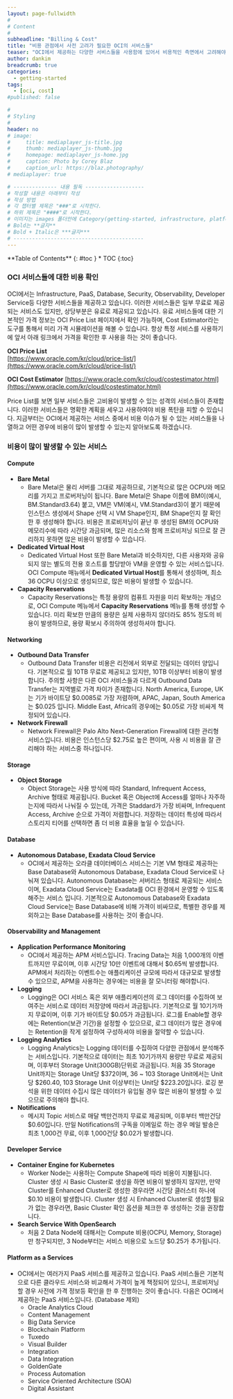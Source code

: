 ```yaml
---
layout: page-fullwidth
#
# Content
#
subheadline: "Billing & Cost"
title: "비용 관점에서 사전 고려가 필요한 OCI의 서비스들"
teaser: "OCI에서 제공하는 다양한 서비스들을 사용함에 있어서 비용적인 측면에서 고려해야 할 내용들을 정리하였습니다."
author: dankim
breadcrumb: true
categories:
  - getting-started
tags:
  - [oci, cost]
#published: false

#
# Styling
#
header: no
# image:
#     title: mediaplayer_js-title.jpg
#     thumb: mediaplayer_js-thumb.jpg
#     homepage: mediaplayer_js-home.jpg
#     caption: Photo by Corey Blaz
#     caption_url: https://blaz.photography/
# mediaplayer: true

# -------------- 내용 필독 -------------------
# 작성할 내용은 아래부터 작성
# 작성 방법
# 각 챕터별 제목은 "###"로 시작한다.
# 하위 제목은 "####"로 시작한다.
# 이미지는 images 폴더안에 Category(getting-started, infrastructure, platform, database, aiml)에 넣고 사용 시 "../../images/카테고리명/이미지" 형태로 참조한다.
# Bold는 **글자**
# Bold + Italic은 ***글자***
# ------------------------------------------
---
```


<div class="panel radius" markdown="1">
**Table of Contents**
{: #toc }
*  TOC
{:toc}
</div>

### OCI 서비스들에 대한 비용 확인
OCI에서는 Infrastructure, PaaS, Database, Security, Observability, Developer Service등 다양한 서비스들을 제공하고 있습니다. 이러한 서비스들은 일부 무료로 제공되는 서비스도 있지만, 상당부분은 유료로 제공되고 있습니다. 유료 서비스들에 대한 기본적인 가격 정보는 OCI Price List 페이지에서 확인 가능하며, Cost Estimator라는 도구를 통해서 미리 가격 시뮬레이션을 해볼 수 있습니다. 항상 특정 서비스를 사용하기에 앞서 아래 링크에서 가격을 확인한 후 사용을 하는 것이 좋습니다.

**OCI Price List**  
[https://www.oracle.com/kr/cloud/price-list/](https://www.oracle.com/kr/cloud/price-list/)

**OCI Cost Estimator**
[https://www.oracle.com/kr/cloud/costestimator.html](https://www.oracle.com/kr/cloud/costestimator.html)

Price List를 보면 일부 서비스들은 고비용이 발생할 수 있는 성격의 서비스들이 존재합니다. 이러한 서비스들은 명확한 계획을 세우고 사용하여야 비용 폭탄을 피할 수 있습니다. 지금부터는 OCI에서 제공하는 서비스 중에서 비용 이슈가 될 수 있는 서비스들을 나열하고 어떤 경우에 비용이 많이 발생할 수 있는지 알아보도록 하겠습니다.

### 비용이 많이 발생할 수 있는 서비스
#### Compute
* **Bare Metal**
  * Bare Metal은 물리 서버를 그대로 제공하므로, 기본적으로 많은 OCPU와 메모리를 가지고 프로버저닝이 됩니다. Bare Metal은 Shape 이름에 BM이(예시, BM.Standard3.64) 붙고, VM은 VM(예시, VM.Standard3)이 붙기 때문에 인스턴스 생성에서 Shape 선택 시 VM Shape인지, BM Shape인지 잘 확인한 후 생성해야 합니다. 비용은 프로비저닝이 끝난 후 생성된 BM의 OCPU와 메모리수에 따라 시간당 과금되며, 많은 리소스와 함께 프로비저닝 되므로 잘 관리하지 못하면 많은 비용이 발생할 수 있습니다.
* **Dedicated Virtual Host**
  * Dedicated Virtual Host 또한 Bare Metal과 비슷하지만, 다른 사용자와 공유되지 않는 별도의 전용 호스트를 할당받아 VM을 운영할 수 있는 서비스입니다. OCI Compute 매뉴에서 **Dedicated Virtual Host**를 통해서 생성하며, 최소 36 OCPU 이상으로 생성되므로, 많은 비용이 발생할 수 있습니다.
* **Capacity Reservations**
  * Capacity Reservations는 특정 용량의 컴퓨트 자원을 미리 확보하는 개념으로, OCI Compute 메뉴에서 **Capacity Reservations** 메뉴를 통해 생성할 수 있습니다. 미리 확보한 만큼의 용량은 실제 사용하지 않더라도 85% 정도의 비용이 발생하므로, 용량 확보시 주의하여 생성하셔야 합니다.

#### Networking
* **Outbound Data Transfer**
  * Outbound Data Transfer 비용은 리전에서 외부로 전달되는 데이터 양입니다. 기본적으로 월 10TB 무료로 제공되고 있지만, 10TB 이상부터 비용이 발생합니다. 주의할 사항은 다른 OCI 서비스들과 다르게 Outbound Data Transfer는 지역별로 가격 차이가 존재합니다. North America, Europe, UK는 기가 바이트당 $0.0085로 가장 저렴하며, APAC, Japan, South America는 $0.025 입니다. Middle East, Africa의 경우에는 $0.05로 가장 비싸게 책정되어 있습니다.
* **Network Firewall**
  * Network Firewall은 Palo Alto Next-Generation Firewall에 대한 관리형 서비스입니다. 비용은 인스턴스당 $2.75로 높은 편이며, 사용 시 비용을 잘 관리해야 하는 서비스중 하나입니다.

#### Storage
* **Object Storage**
  * Object Storage는 사용 방식에 따라 Standard, Infrequent Access, Archive 형태로 제공됩니다. Bucket 혹은 Object에 Access를 얼마나 자주하는지에 따라서 나눠질 수 있는데, 가격은 Staddard가 가장 비싸며, Infrequent Access, Archive 순으로 가격이 저렴합니다. 저장하는 데이터 특성에 따라서 스토리지 티어를 선택하면 좀 더 비용 효율을 높일 수 있습니다.

#### Database
* **Autonomous Database, Exadata Cloud Service**
  * OCI에서 제공하는 오라클 데이터베이스 서비스는 기본 VM 형태로 제공하는 Base Database와 Autonomous Database, Exadata Cloud Service로 나눠져 있습니다. Autonomous Database는 서버리스 형태로 제공되는 서비스이며, Exadata Cloud Service는 Exadata를 OCI 환경에서 운영할 수 있도록 해주는 서비스 입니다. 기본적으로 Autonomous Database와 Exadata Cloud Service는 Base Database에 비해 가격이 비싸므로, 특별한 경우를 제외하고는 Base Database를 사용하는 것이 좋습니다.

#### Observability and Management
* **Application Performance Monitoring**
  * OCI에서 제공하는 APM 서비스입니다. Tracing Data는 처음 1,000개의 이벤트까지만 무료이며, 이후 시간당 10만 이벤트에 대해서 $0.65씩 발생합니다. APM에서 처리하는 이벤트수는 애플리케이션 규모에 따라서 대규모로 발생할 수 있으므로, APM을 사용하는 경우에는 비용을 잘 모니터링 해야합니다.
* **Logging**
  * Logging은 OCI 서비스 혹은 외부 애플리케이션의 로그 데이터를 수집하여 보여주는 서비스로 데이터 저장양에 따라서 과금됩니다. 기본적으로 월 10기가까지 무료이며, 이후 기가 바이트당 $0.05가 과금됩니다. 로그를 Enable할 경우에는 Retention(보관 기간)을 설정할 수 있으므로, 로그 데이터가 많은 경우에는 Retention을 작게 설정하여 구성하셔야 비용을 절약할 수 있습니다.
* **Logging Analytics**
  * Logging Analytics는 Logging 데이터를 수집하여 다양한 관점에서 분석해주는 서비스입니다. 기본적으로 데이터는 최초 10기가까지 용량만 무료로 제공되며, 이후부터 Storage Unit(300GB)단위로 과금됩니다. 처음 35 Storage Unit까지는 Storage Unit당 $372이며, 36 ~ 103 Storage Unit에서는 Unit당 $260.40, 103 Storage Unit 이상부터는 Unit당 $223.20입니다. 로깅 분석을 위한 데이터 수집시 많은 데이터가 유입될 경우 많은 비용이 발생할 수 있으므로 주의해야 합니다.
* **Notifications**
  * 메시지 Topic 서비스로 매달 백만건까지 무료로 제공되며, 이후부터 백만건당 $0.60입니다. 만일 Notifications의 구독을 이메일로 하는 경우 메일 발송은 최초 1,000건 무료, 이후 1,000건당 $0.02가 발생합니다.

#### Developer Service
* **Container Engine for Kubernetes**
  * Worker Node는 사용하는 Compute Shape에 따라 비용이 지불됩니다. Cluster 생성 시 Basic Cluster로 생성을 하면 비용이 발생하지 않지만, 만약 Cluster를 Enhanced Cluster로 생성한 경우라면 시간당 클러스터 하나에 $0.10 비용이 발생합니다. Cluster 생성 시 Enhanced Cluster로 생성할 필요가 없는 경우라면, Basic Cluster 확인 옵션을 체크한 후 생성하는 것을 권장합니다.
* **Search Service With OpenSearch**
  * 처음 2 Data Node에 대해서는 Compute 비용(OCPU, Memory, Storage)만 청구되지만, 3 Node부터는 서비스 비용으로 노드당 $0.25가 추가됩니다.

#### Platform as a Services
  * OCI에서는 여러가지 PaaS 서비스를 제공하고 있습니다. PaaS 서비스들은 기본적으로 다른 클라우드 서비스와 비교해서 가격이 높게 책정되어 있으니, 프로비저닝 할 경우 사전에 가격 정보등 확인을 한 후 진행하는 것이 좋습니다. 다음은 OCI에서 제공하는 PaaS 서비스입니다. (Database 제외)
    * Oracle Analytics Cloud
    * Content Management
    * Big Data Service
    * Blockchain Platform
    * Tuxedo
    * Visual Builder
    * Integration
    * Data Integration
    * GoldenGate
    * Process Automation
    * Service Oriented Architecture (SOA)
    * Digital Assistant
